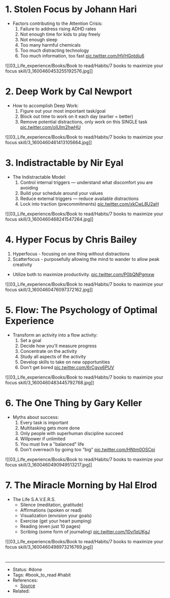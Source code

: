 # 1. Stolen Focus by Johann Hari
- Factors contributing to the Attention Crisis:
	1. Failure to address rising ADHD rates
	2. Not enough time for kids to play freely
	3. Not enough sleep
	4. Too many harmful chemicals
	5. Too much distracting technology
	6. Too much information, too fast [pic.twitter.com/HVHGntdiu6](https://twitter.com/thecolbykultgen/status/1600460457583804416/photo/1)

![[03_Life_experience/Books/Book to read/Habits/7 books to maximize your focus skill/3_1600460453255192576.jpg]]

# 2. Deep Work by Cal Newport
- How to accomplish Deep Work:
	1. Figure out your most important task/goal
	2. Block out time to work on it each day (earlier = better)
	3. Remove potential distractions, only work on this SINGLE task [pic.twitter.com/oIUIm2hwHU](https://twitter.com/thecolbykultgen/status/1600460464722419712/photo/1)

![[03_Life_experience/Books/Book to read/Habits/7 books to maximize your focus skill/3_1600460461413105664.jpg]]

# 3. Indistractable by Nir Eyal
- The Indistractable Model:
	1. Control internal triggers — understand what discomfort you are avoiding
	2. Build your schedule around your values
	3. Reduce external triggers — reduce available distractions
	4. Lock into traction (precommitments) [pic.twitter.com/xkCwL8U2aH](https://twitter.com/thecolbykultgen/status/1600460472326754304/photo/1)

![[03_Life_experience/Books/Book to read/Habits/7 books to maximize your focus skill/3_1600460468241547264.jpg]]

# 4. Hyper Focus by Chris Bailey
1. Hyperfocus - focusing on one thing without distractions
2. Scatterfocus - purposefully allowing the mind to wander to allow peak creativity

- Utilize both to maximize productivity. [pic.twitter.com/P0bQNPgmxw](https://twitter.com/thecolbykultgen/status/1600460479612293121/photo/1)

![[03_Life_experience/Books/Book to read/Habits/7 books to maximize your focus skill/3_1600460476097372162.jpg]]

# 5. Flow: The Psychology of Optimal Experience
- Transform an activity into a flow activity:
	1. Set a goal
	2. Decide how you'll measure progress
	3. Concentrate on the activity
	4. Study all aspects of the activity
	5. Develop skills to take on new opportunities
	6. Don't get bored [pic.twitter.com/6rCgvx6PUV](https://twitter.com/thecolbykultgen/status/1600460487665324032/photo/1)

![[03_Life_experience/Books/Book to read/Habits/7 books to maximize your focus skill/3_1600460483445792768.jpg]]

# 6. The One Thing by Gary Keller
- Myths about success:
	1. Every task is important
	2. Multitasking gets more done
	3. Only people with superhuman discipline succeed
	4. Willpower if unlimited
	5. You must live a "balanced" life
	6. Don't overreach by going too "big" [pic.twitter.com/HNtm0OSCpj](https://twitter.com/thecolbykultgen/status/1600460494539821057/photo/1)

![[03_Life_experience/Books/Book to read/Habits/7 books to maximize your focus skill/3_1600460490949513217.jpg]]

# 7. The Miracle Morning by Hal Elrod
- The Life S.A.V.E.R.S.
	- Silence (meditation, gratitude)
	- Affirmations (spoken or read)
	- Visualization (envision your goals)
	- Exercise (get your heart pumping)
	- Reading (even just 10 pages)
	- Scribing (some form of journaling) [pic.twitter.com/10vi1qUKgJ](https://twitter.com/thecolbykultgen/status/1600460502529937409/photo/1)

![[03_Life_experience/Books/Book to read/Habits/7 books to maximize your focus skill/3_1600460498973216769.jpg]]

#
---
- Status: #done
- Tags: #book_to_read #habit
- References:
	- [Source](https://twitter.com/thecolbykultgen/status/1600460502529937409)
- Related:
